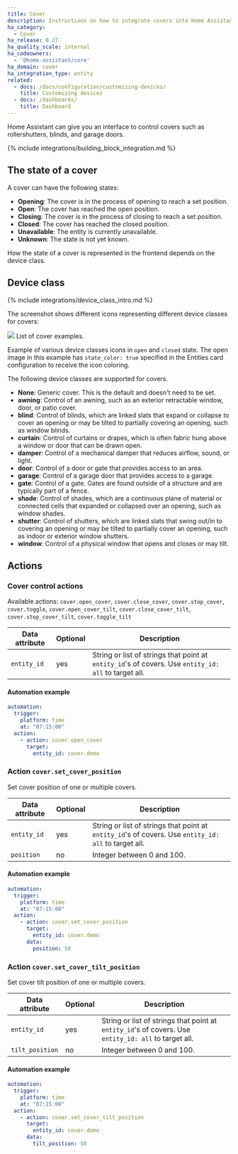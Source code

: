 ```yaml
---
title: Cover
description: Instructions on how to integrate covers into Home Assistant.
ha_category:
  - Cover
ha_release: 0.27
ha_quality_scale: internal
ha_codeowners:
  - '@home-assistant/core'
ha_domain: cover
ha_integration_type: entity
related:
  - docs: /docs/configuration/customizing-devices/
    title: Customizing devices
  - docs: /dashboards/
    title: Dashboard
---
```


Home Assistant can give you an interface to control covers such as rollershutters, blinds, and garage doors.

{% include integrations/building_block_integration.md %}

## The state of a cover

A cover can have the following states:

- **Opening**: The cover is in the process of opening to reach a set position.
- **Open**: The cover has reached the open position.
- **Closing**: The cover is in the process of closing to reach a set position.
- **Closed**: The cover has reached the closed position.
- **Unavailable**: The entity is currently unavailable.
- **Unknown**: The state is not yet known.


How the state of a cover is represented in the frontend depends on the device class.

## Device class

{% include integrations/device_class_intro.md %}

The screenshot shows different icons representing different device classes for covers:

<p class='img'>
<img src='/images/screenshots/cover_classes_icons.png' />
List of cover examples.
</p>

Example of various device classes icons in `open` and `closed` state. The open image in this example has `state_color: true` specified in the Entities card configuration to receive the icon coloring.

The following device classes are supported for covers.

- **None**: Generic cover. This is the default and doesn't need to be set.
- **awning**: Control of an awning, such as an exterior retractable window, door, or patio cover.
- **blind**: Control of blinds, which are linked slats that expand or collapse to cover an opening or may be tilted to partially covering an opening, such as window blinds.
- **curtain**: Control of curtains or drapes, which is often fabric hung above a window or door that can be drawn open.
- **damper**: Control of a mechanical damper that reduces airflow, sound, or light.
- **door**: Control of a door or gate that provides access to an area.
- **garage**: Control of a garage door that provides access to a garage.
- **gate**: Control of a gate. Gates are found outside of a structure and are typically part of a fence.
- **shade**: Control of shades, which are a continuous plane of material or connected cells that expanded or collapsed over an opening, such as window shades.
- **shutter**: Control of shutters, which are linked slats that swing out/in to covering an opening or may be tilted to partially cover an opening, such as indoor or exterior window shutters.
- **window**: Control of a physical window that opens and closes or may tilt.

## Actions

### Cover control actions

Available actions: `cover.open_cover`, `cover.close_cover`, `cover.stop_cover`, `cover.toggle`, `cover.open_cover_tilt`, `cover.close_cover_tilt`, `cover.stop_cover_tilt`, `cover.toggle_tilt`

| Data attribute | Optional | Description                                                                                          |
| -------------- | -------- | ---------------------------------------------------------------------------------------------------- |
| `entity_id`    | yes      | String or list of strings that point at `entity_id`'s of covers. Use `entity_id: all` to target all. |

#### Automation example

```yaml
automation:
  trigger:
    platform: time
    at: "07:15:00"
  action:
    - action: cover.open_cover
      target:
        entity_id: cover.demo
```

### Action `cover.set_cover_position`

Set cover position of one or multiple covers.

| Data attribute | Optional | Description                                                                                          |
| -------------- | -------- | ---------------------------------------------------------------------------------------------------- |
| `entity_id`    | yes      | String or list of strings that point at `entity_id`'s of covers. Use `entity_id: all` to target all. |
| `position`     | no       | Integer between 0 and 100.                                                                           |

#### Automation example

```yaml
automation:
  trigger:
    platform: time
    at: "07:15:00"
  action:
    - action: cover.set_cover_position
      target:
        entity_id: cover.demo
      data:
        position: 50
```

### Action `cover.set_cover_tilt_position`

Set cover tilt position of one or multiple covers.

| Data attribute  | Optional | Description                                                                                          |
| --------------- | -------- | ---------------------------------------------------------------------------------------------------- |
| `entity_id`     | yes      | String or list of strings that point at `entity_id`'s of covers. Use `entity_id: all` to target all. |
| `tilt_position` | no       | Integer between 0 and 100.                                                                           |

#### Automation example

```yaml
automation:
  trigger:
    platform: time
    at: "07:15:00"
  action:
    - action: cover.set_cover_tilt_position
      target:
        entity_id: cover.demo
      data:
        tilt_position: 50
```
